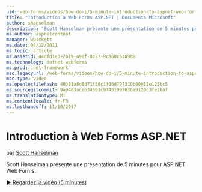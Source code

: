 ```yaml
---
uid: web-forms/videos/how-do-i/5-minute-introduction-to-aspnet-web-forms
title: "Introduction à Web Forms ASP.NET | Documents Microsoft"
author: shanselman
description: "Scott Hanselman présente une présentation de 5 minutes pour ASP.NET Web Forms."
ms.author: aspnetcontent
manager: wpickett
ms.date: 04/12/2011
ms.topic: article
ms.assetid: 44dfd1e3-2b19-490f-8c27-9c860c5309d8
ms.technology: dotnet-webforms
ms.prod: .net-framework
msc.legacyurl: /web-forms/videos/how-do-i/5-minute-introduction-to-aspnet-web-forms
msc.type: video
ms.openlocfilehash: 40381a8d8d71f38c1f66d797310b60012e125bc5
ms.sourcegitcommit: 9a9483aceb34591c97451997036a9120c3fe2baf
ms.translationtype: MT
ms.contentlocale: fr-FR
ms.lasthandoff: 11/10/2017
---
```

<a name="intro-to-aspnet-web-forms"></a>Introduction à Web Forms ASP.NET
====================
par [Scott Hanselman](https://github.com/shanselman)

Scott Hanselman présente une présentation de 5 minutes pour ASP.NET Web Forms.

[&#9654; Regardez la vidéo (5 minutes)](https://channel9.msdn.com/Blogs/ASP-NET-Site-Videos/5-minute-introduction-to-aspnet-web-forms)
